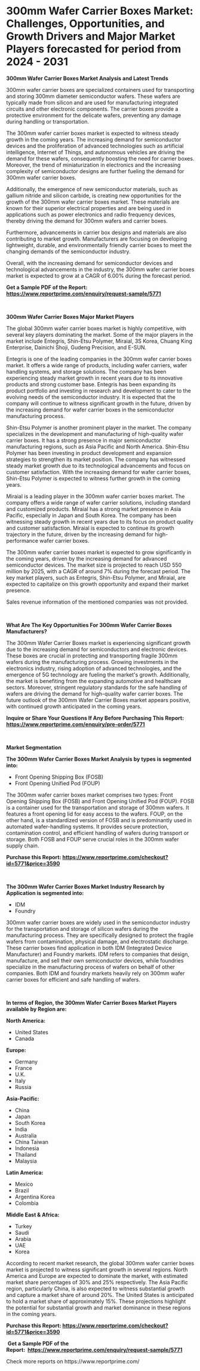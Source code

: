 <p><h1>300mm Wafer Carrier Boxes Market: Challenges, Opportunities, and Growth Drivers and Major Market Players forecasted for period from 2024 - 2031</h1></p><p><strong>300mm Wafer Carrier Boxes Market Analysis and Latest Trends</strong></p>
<p><p>300mm wafer carrier boxes are specialized containers used for transporting and storing 300mm diameter semiconductor wafers. These wafers are typically made from silicon and are used for manufacturing integrated circuits and other electronic components. The carrier boxes provide a protective environment for the delicate wafers, preventing any damage during handling or transportation.</p><p>The 300mm wafer carrier boxes market is expected to witness steady growth in the coming years. The increasing demand for semiconductor devices and the proliferation of advanced technologies such as artificial intelligence, Internet of Things, and autonomous vehicles are driving the demand for these wafers, consequently boosting the need for carrier boxes. Moreover, the trend of miniaturization in electronics and the increasing complexity of semiconductor designs are further fueling the demand for 300mm wafer carrier boxes.</p><p>Additionally, the emergence of new semiconductor materials, such as gallium nitride and silicon carbide, is creating new opportunities for the growth of the 300mm wafer carrier boxes market. These materials are known for their superior electrical properties and are being used in applications such as power electronics and radio frequency devices, thereby driving the demand for 300mm wafers and carrier boxes.</p><p>Furthermore, advancements in carrier box designs and materials are also contributing to market growth. Manufacturers are focusing on developing lightweight, durable, and environmentally friendly carrier boxes to meet the changing demands of the semiconductor industry.</p><p>Overall, with the increasing demand for semiconductor devices and technological advancements in the industry, the 300mm wafer carrier boxes market is expected to grow at a CAGR of 6.00% during the forecast period.</p></p>
<p><strong>Get a Sample PDF of the Report:&nbsp; <a href="https://www.reportprime.com/enquiry/request-sample/5771">https://www.reportprime.com/enquiry/request-sample/5771</a></strong></p>
<p>&nbsp;</p>
<p><strong>300mm Wafer Carrier Boxes Major Market Players</strong></p>
<p><p>The global 300mm wafer carrier boxes market is highly competitive, with several key players dominating the market. Some of the major players in the market include Entegris, Shin-Etsu Polymer, Miraial, 3S Korea, Chuang King Enterprise, Dainichi Shoji, Gudeng Precision, and E-SUN.</p><p>Entegris is one of the leading companies in the 300mm wafer carrier boxes market. It offers a wide range of products, including wafer carriers, wafer handling systems, and storage solutions. The company has been experiencing steady market growth in recent years due to its innovative products and strong customer base. Entegris has been expanding its product portfolio and investing in research and development to cater to the evolving needs of the semiconductor industry. It is expected that the company will continue to witness significant growth in the future, driven by the increasing demand for wafer carrier boxes in the semiconductor manufacturing process.</p><p>Shin-Etsu Polymer is another prominent player in the market. The company specializes in the development and manufacturing of high-quality wafer carrier boxes. It has a strong presence in major semiconductor manufacturing regions, such as Asia Pacific and North America. Shin-Etsu Polymer has been investing in product development and expansion strategies to strengthen its market position. The company has witnessed steady market growth due to its technological advancements and focus on customer satisfaction. With the increasing demand for wafer carrier boxes, Shin-Etsu Polymer is expected to witness further growth in the coming years.</p><p>Miraial is a leading player in the 300mm wafer carrier boxes market. The company offers a wide range of wafer carrier solutions, including standard and customized products. Miraial has a strong market presence in Asia Pacific, especially in Japan and South Korea. The company has been witnessing steady growth in recent years due to its focus on product quality and customer satisfaction. Miraial is expected to continue its growth trajectory in the future, driven by the increasing demand for high-performance wafer carrier boxes.</p><p>The 300mm wafer carrier boxes market is expected to grow significantly in the coming years, driven by the increasing demand for advanced semiconductor devices. The market size is projected to reach USD 550 million by 2025, with a CAGR of around 7% during the forecast period. The key market players, such as Entegris, Shin-Etsu Polymer, and Miraial, are expected to capitalize on this growth opportunity and expand their market presence.</p><p>Sales revenue information of the mentioned companies was not provided.</p></p>
<p>&nbsp;</p>
<p><strong>What Are The Key Opportunities For 300mm Wafer Carrier Boxes Manufacturers?</strong></p>
<p><p>The 300mm Wafer Carrier Boxes market is experiencing significant growth due to the increasing demand for semiconductors and electronic devices. These boxes are crucial in protecting and transporting fragile 300mm wafers during the manufacturing process. Growing investments in the electronics industry, rising adoption of advanced technologies, and the emergence of 5G technology are fueling the market's growth. Additionally, the market is benefiting from the expanding automotive and healthcare sectors. Moreover, stringent regulatory standards for the safe handling of wafers are driving the demand for high-quality wafer carrier boxes. The future outlook of the 300mm Wafer Carrier Boxes market appears positive, with continued growth anticipated in the coming years.</p></p>
<p><strong>Inquire or Share Your Questions If Any Before Purchasing This Report: <a href="https://www.reportprime.com/enquiry/pre-order/5771">https://www.reportprime.com/enquiry/pre-order/5771</a></strong></p>
<p>&nbsp;</p>
<p><strong>Market Segmentation</strong></p>
<p><strong>The 300mm Wafer Carrier Boxes Market Analysis by types is segmented into:</strong></p>
<p><ul><li>Front Opening Shipping Box (FOSB)</li><li>Front Opening Unified Pod (FOUP)</li></ul></p>
<p><p>The 300mm wafer carrier boxes market comprises two types: Front Opening Shipping Box (FOSB) and Front Opening Unified Pod (FOUP). FOSB is a container used for the transportation and storage of 300mm wafers. It features a front opening lid for easy access to the wafers. FOUP, on the other hand, is a standardized version of FOSB and is predominantly used in automated wafer-handling systems. It provides secure protection, contamination control, and efficient handling of wafers during transport or storage. Both FOSB and FOUP serve crucial roles in the 300mm wafer supply chain.</p></p>
<p><strong>Purchase this Report:&nbsp;<a href="https://www.reportprime.com/checkout?id=5771&price=3590">https://www.reportprime.com/checkout?id=5771&price=3590</a></strong></p>
<p>&nbsp;</p>
<p><strong>The 300mm Wafer Carrier Boxes Market Industry Research by Application is segmented into:</strong></p>
<p><ul><li>IDM</li><li>Foundry</li></ul></p>
<p><p>300mm wafer carrier boxes are widely used in the semiconductor industry for the transportation and storage of silicon wafers during the manufacturing process. They are specifically designed to protect the fragile wafers from contamination, physical damage, and electrostatic discharge. These carrier boxes find application in both IDM (Integrated Device Manufacturer) and Foundry markets. IDM refers to companies that design, manufacture, and sell their own semiconductor devices, while foundries specialize in the manufacturing process of wafers on behalf of other companies. Both IDM and foundry markets heavily rely on 300mm wafer carrier boxes for efficient and safe handling of wafers.</p></p>
<p>&nbsp;</p>
<p><strong>In terms of Region, the 300mm Wafer Carrier Boxes Market Players available by Region are:</strong></p>
<p>
    <p> <strong> North America: </strong>
        <ul>
            <li>United States</li>
            <li>Canada</li>
        </ul>
        </p> 
    <p> <strong> Europe: </strong>
        <ul>
            <li>Germany</li>
            <li>France</li>
            <li>U.K.</li>
            <li>Italy</li>
            <li>Russia</li>
        </ul>
        </p> 
    <p> <strong> Asia-Pacific: </strong>
        <ul>
            <li>China</li>
            <li>Japan</li>
            <li>South Korea</li>
            <li>India</li>
            <li>Australia</li>
            <li>China Taiwan</li>
            <li>Indonesia</li>
            <li>Thailand</li>
            <li>Malaysia</li>
        </ul>
        </p> 
    <p> <strong> Latin America: </strong>
        <ul>
            <li>Mexico</li>
            <li>Brazil</li>
            <li>Argentina Korea</li>
            <li>Colombia</li>
        </ul>
        </p> 
    <p> <strong> Middle East & Africa: </strong>
        <ul>
            <li>Turkey</li>
            <li>Saudi</li>
            <li>Arabia</li>
            <li>UAE</li>
            <li>Korea</li>
        </ul>
    </p>
    </p>
<p><p>According to recent market research, the global 300mm wafer carrier boxes market is projected to witness significant growth in several regions. North America and Europe are expected to dominate the market, with estimated market share percentages of 30% and 25% respectively. The Asia Pacific region, particularly China, is also expected to witness substantial growth and capture a market share of around 20%. The United States is anticipated to hold a market share of approximately 15%. These projections highlight the potential for substantial growth and market dominance in these regions in the coming years.</p></p>
<p><strong>Purchase this Report: <a href="https://www.reportprime.com/checkout?id=5771&price=3590">https://www.reportprime.com/checkout?id=5771&price=3590</a></strong></p>
<p>&nbsp;<strong>Get a Sample PDF of the Report:&nbsp;&nbsp;<a href="https://www.reportprime.com/enquiry/request-sample/5771">https://www.reportprime.com/enquiry/request-sample/5771</a></strong></p>
<p><strong></strong></p>
<p>Check more reports on https://www.reportprime.com/</p>